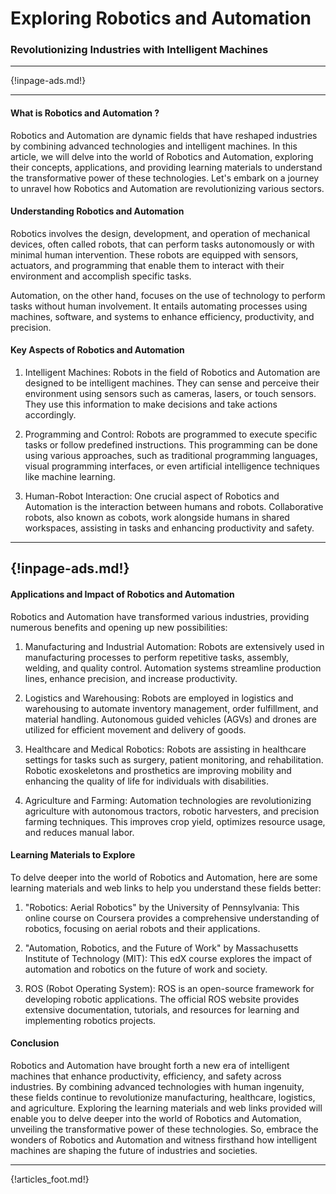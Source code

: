 # Exploring Robotics and Automation
### Revolutionizing Industries with Intelligent Machines

---

{!inpage-ads.md!}

---

#### **What is Robotics and Automation ?**

Robotics and Automation are dynamic fields that have reshaped industries by combining advanced technologies and intelligent machines. In this article, we will delve into the world of Robotics and Automation, exploring their concepts, applications, and providing learning materials to understand the transformative power of these technologies. Let's embark on a journey to unravel how Robotics and Automation are revolutionizing various sectors.

#### **Understanding Robotics and Automation**

Robotics involves the design, development, and operation of mechanical devices, often called robots, that can perform tasks autonomously or with minimal human intervention. These robots are equipped with sensors, actuators, and programming that enable them to interact with their environment and accomplish specific tasks.

Automation, on the other hand, focuses on the use of technology to perform tasks without human involvement. It entails automating processes using machines, software, and systems to enhance efficiency, productivity, and precision.

#### **Key Aspects of Robotics and Automation**

1. Intelligent Machines: Robots in the field of Robotics and Automation are designed to be intelligent machines. They can sense and perceive their environment using sensors such as cameras, lasers, or touch sensors. They use this information to make decisions and take actions accordingly.

2. Programming and Control: Robots are programmed to execute specific tasks or follow predefined instructions. This programming can be done using various approaches, such as traditional programming languages, visual programming interfaces, or even artificial intelligence techniques like machine learning.

3. Human-Robot Interaction: One crucial aspect of Robotics and Automation is the interaction between humans and robots. Collaborative robots, also known as cobots, work alongside humans in shared workspaces, assisting in tasks and enhancing productivity and safety.


---
{!inpage-ads.md!}
---

#### **Applications and Impact of Robotics and Automation**

Robotics and Automation have transformed various industries, providing numerous benefits and opening up new possibilities:

1. Manufacturing and Industrial Automation: Robots are extensively used in manufacturing processes to perform repetitive tasks, assembly, welding, and quality control. Automation systems streamline production lines, enhance precision, and increase productivity.

2. Logistics and Warehousing: Robots are employed in logistics and warehousing to automate inventory management, order fulfillment, and material handling. Autonomous guided vehicles (AGVs) and drones are utilized for efficient movement and delivery of goods.

3. Healthcare and Medical Robotics: Robots are assisting in healthcare settings for tasks such as surgery, patient monitoring, and rehabilitation. Robotic exoskeletons and prosthetics are improving mobility and enhancing the quality of life for individuals with disabilities.

4. Agriculture and Farming: Automation technologies are revolutionizing agriculture with autonomous tractors, robotic harvesters, and precision farming techniques. This improves crop yield, optimizes resource usage, and reduces manual labor.

#### **Learning Materials to Explore**

To delve deeper into the world of Robotics and Automation, here are some learning materials and web links to help you understand these fields better:

1. "Robotics: Aerial Robotics" by the University of Pennsylvania: This online course on Coursera provides a comprehensive understanding of robotics, focusing on aerial robots and their applications.

2. "Automation, Robotics, and the Future of Work" by Massachusetts Institute of Technology (MIT): This edX course explores the impact of automation and robotics on the future of work and society.

3. ROS (Robot Operating System): ROS is an open-source framework for developing robotic applications. The official ROS website provides extensive documentation, tutorials, and resources for learning and implementing robotics projects.

#### **Conclusion**

Robotics and Automation have brought forth a new era of intelligent machines that enhance productivity, efficiency, and safety across industries. By combining advanced technologies with human ingenuity, these fields continue to revolutionize manufacturing, healthcare, logistics, and agriculture. Exploring the learning materials and web links provided will enable you to delve deeper into the world of Robotics and Automation, unveiling the transformative power of these technologies. So, embrace the wonders of Robotics and Automation and witness firsthand how intelligent machines are shaping the future of industries and societies.


---

{!articles_foot.md!}
